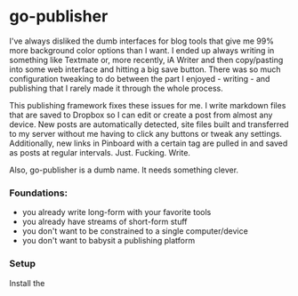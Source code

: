 # go-publisher

I've always disliked the dumb interfaces for blog tools that give me 99% more background color options than I want. I ended up always writing in something like Textmate or, more recently, iA Writer and then copy/pasting into some web interface and hitting a big save button. There was so much configuration tweaking to do between the part I enjoyed - writing - and publishing that I rarely made it through the whole process.

This publishing framework fixes these issues for me. I write markdown files that are saved to Dropbox so I can edit or create a post from almost any device. New posts are automatically detected, site files built and transferred to my server without me having to click any buttons or tweak any settings. Additionally, new links in Pinboard with a certain tag are pulled in and saved as posts at regular intervals. Just. Fucking. Write.

Also, go-publisher is a dumb name. It needs something clever.

### Foundations:

* you already write long-form with your favorite tools
* you already have streams of short-form stuff
* you don't want to be constrained to a single computer/device
* you don't want to babysit a publishing platform

### Setup

Install the 